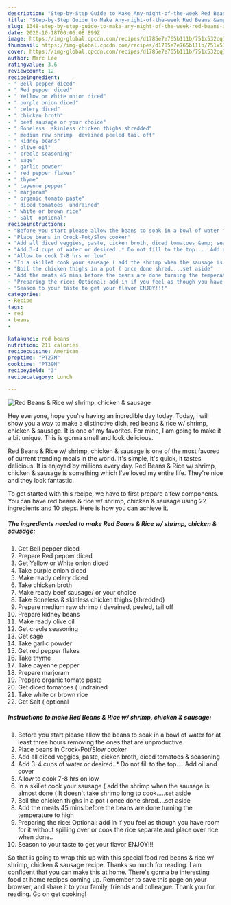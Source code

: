 ```yaml
---
description: "Step-by-Step Guide to Make Any-night-of-the-week Red Beans &amp;amp; Rice w/ shrimp, chicken &amp;amp; sausage"
title: "Step-by-Step Guide to Make Any-night-of-the-week Red Beans &amp;amp; Rice w/ shrimp, chicken &amp;amp; sausage"
slug: 1348-step-by-step-guide-to-make-any-night-of-the-week-red-beans-and-amp-rice-w-shrimp-chicken-and-amp-sausage
date: 2020-10-18T00:06:08.899Z
image: https://img-global.cpcdn.com/recipes/d1785e7e765b111b/751x532cq70/red-beans-rice-w-shrimp-chicken-sausage-recipe-main-photo.jpg
thumbnail: https://img-global.cpcdn.com/recipes/d1785e7e765b111b/751x532cq70/red-beans-rice-w-shrimp-chicken-sausage-recipe-main-photo.jpg
cover: https://img-global.cpcdn.com/recipes/d1785e7e765b111b/751x532cq70/red-beans-rice-w-shrimp-chicken-sausage-recipe-main-photo.jpg
author: Marc Lee
ratingvalue: 3.6
reviewcount: 12
recipeingredient:
- " Bell pepper diced"
- " Red pepper diced"
- " Yellow or White onion diced"
- " purple onion diced"
- " celery diced"
- " chicken broth"
- " beef sausage or your choice"
- " Boneless  skinless chicken thighs shredded"
- " medium raw shrimp  devained peeled tail off"
- " kidney beans"
- " olive oil"
- " creole seasoning"
- " sage"
- " garlic powder"
- " red pepper flakes"
- " thyme"
- " cayenne pepper"
- " marjoram"
- " organic tomato paste"
- " diced tomatoes  undrained"
- " white or brown rice"
- " Salt  optional"
recipeinstructions:
- "Before you start please allow the beans to soak in a bowl of water for at least three hours removing the ones that are unproductive"
- "Place beans in Crock-Pot/Slow cooker"
- "Add all diced veggies, paste, cicken broth, diced tomatoes &amp; seasoning"
- "Add 3-4 cups of water or desired..* Do not fill to the top.... Add oil and cover"
- "Allow to cook 7-8 hrs on low"
- "In a skillet cook your sausage ( add the shrimp when the sausage is almost done ( It doesn&#39;t take shrimp long to cook.....set aside"
- "Boil the chicken thighs in a pot ( once done shred....set aside"
- "Add the meats 45 mins before the beans are done turning the temperature to high"
- "Preparing the rice: Optional: add in if you feel as though you have room for it without spilling over or cook the rice separate and place over rice when done.."
- "Season to your taste to get your flavor ENJOY!!!"
categories:
- Recipe
tags:
- red
- beans
- 

katakunci: red beans  
nutrition: 211 calories
recipecuisine: American
preptime: "PT27M"
cooktime: "PT39M"
recipeyield: "3"
recipecategory: Lunch

---
```



![Red Beans &amp; Rice w/ shrimp, chicken &amp; sausage](https://img-global.cpcdn.com/recipes/d1785e7e765b111b/751x532cq70/red-beans-rice-w-shrimp-chicken-sausage-recipe-main-photo.jpg)

Hey everyone, hope you're having an incredible day today. Today, I will show you a way to make a distinctive dish, red beans &amp; rice w/ shrimp, chicken &amp; sausage. It is one of my favorites. For mine, I am going to make it a bit unique. This is gonna smell and look delicious.

Red Beans &amp; Rice w/ shrimp, chicken &amp; sausage is one of the most favored of current trending meals in the world. It's simple, it's quick, it tastes delicious. It is enjoyed by millions every day. Red Beans &amp; Rice w/ shrimp, chicken &amp; sausage is something which I've loved my entire life. They're nice and they look fantastic.




To get started with this recipe, we have to first prepare a few components. You can have red beans &amp; rice w/ shrimp, chicken &amp; sausage using 22 ingredients and 10 steps. Here is how you can achieve it.

<!--inarticleads1-->

##### The ingredients needed to make Red Beans &amp; Rice w/ shrimp, chicken &amp; sausage:

1. Get  Bell pepper diced
1. Prepare  Red pepper diced
1. Get  Yellow or White onion diced
1. Take  purple onion diced
1. Make ready  celery diced
1. Take  chicken broth
1. Make ready  beef sausage/ or your choice
1. Take  Boneless &amp; skinless chicken thighs (shredded)
1. Prepare  medium raw shrimp ( devained, peeled, tail off
1. Prepare  kidney beans
1. Make ready  olive oil
1. Get  creole seasoning
1. Get  sage
1. Take  garlic powder
1. Get  red pepper flakes
1. Take  thyme
1. Take  cayenne pepper
1. Prepare  marjoram
1. Prepare  organic tomato paste
1. Get  diced tomatoes ( undrained
1. Take  white or brown rice
1. Get  Salt ( optional




<!--inarticleads2-->

##### Instructions to make Red Beans &amp; Rice w/ shrimp, chicken &amp; sausage:

1. Before you start please allow the beans to soak in a bowl of water for at least three hours removing the ones that are unproductive
1. Place beans in Crock-Pot/Slow cooker
1. Add all diced veggies, paste, cicken broth, diced tomatoes &amp; seasoning
1. Add 3-4 cups of water or desired..* Do not fill to the top.... Add oil and cover
1. Allow to cook 7-8 hrs on low
1. In a skillet cook your sausage ( add the shrimp when the sausage is almost done ( It doesn&#39;t take shrimp long to cook.....set aside
1. Boil the chicken thighs in a pot ( once done shred....set aside
1. Add the meats 45 mins before the beans are done turning the temperature to high
1. Preparing the rice: Optional: add in if you feel as though you have room for it without spilling over or cook the rice separate and place over rice when done..
1. Season to your taste to get your flavor ENJOY!!!




So that is going to wrap this up with this special food red beans &amp; rice w/ shrimp, chicken &amp; sausage recipe. Thanks so much for reading. I am confident that you can make this at home. There's gonna be interesting food at home recipes coming up. Remember to save this page on your browser, and share it to your family, friends and colleague. Thank you for reading. Go on get cooking!
